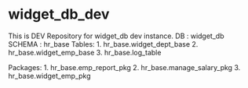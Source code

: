 # widget_db_dev
This is DEV Repository for widget_db dev instance.
DB      : widget_db
SCHEMA  : hr_base
Tables: 1. hr_base.widget_dept_base
        2. hr_base.widget_emp_base
        3. hr_base.log_table

Packages: 1. hr_base.emp_report_pkg
          2. hr_base.manage_salary_pkg
          3. hr_base.widget_emp_pkg

